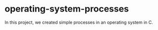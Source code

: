 # operating-system-processes
In this project, we created simple processes in an operating system in C.
